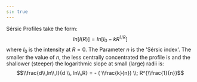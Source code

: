 ```yaml
---
s:: true
---
```

Sérsic Profiles take the form:
$$ln[I(R)] = ln[I_0 - kR^{1/R}]$$
 where $I_0$ is the intensity at $R=0$. The Parameter $n$ is the 'Sérsic index'. The smaller the value of $n$, the less centrally concentrated the profile is and the shallower (steeper) the logarithmic slope at small (large) radii is:
$$\\frac{d\\,ln\\,I}{d \\, ln\\,R} = - ( \\frac{k}{n}) \\; R^{\\frac{1}{n}}$$ 
